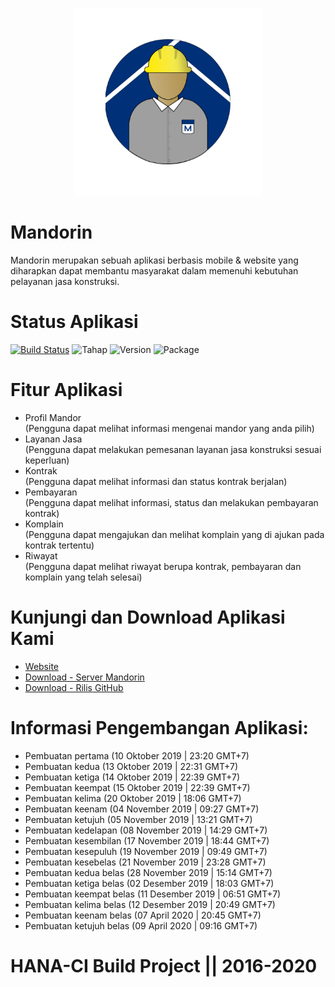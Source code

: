 <p align="center">
  <img width="300" height="300" src="https://raw.githubusercontent.com/Nicklas373/Mandorin/master/app/src/main/res/mipmap-xxxhdpi/ic_launcher_foreground.png"><br>
</p>

# Mandorin
Mandorin merupakan sebuah aplikasi berbasis mobile  &amp; website yang diharapkan dapat membantu masyarakat dalam memenuhi kebutuhan pelayanan jasa konstruksi.

# Status Aplikasi
[![Build Status](https://travis-ci.org/Nicklas373/Mandorin.svg?branch=master)](https://travis-ci.org/Nicklas373/Mandorin) ![Tahap](https://img.shields.io/badge/Tahap%20Pengembangan-BETA-green) ![Version](https://img.shields.io/badge/Versi-1.1--20200407-blue) ![Package](https://img.shields.io/badge/Package-Android%20App-blue.svg)

# Fitur Aplikasi
- Profil Mandor <br> (Pengguna dapat melihat informasi mengenai mandor yang anda pilih) <br>
- Layanan Jasa  <br> (Pengguna dapat melakukan pemesanan layanan jasa konstruksi sesuai keperluan) <br>
- Kontrak       <br> (Pengguna dapat melihat informasi dan status kontrak berjalan) <br>
- Pembayaran    <br> (Pengguna dapat melihat informasi, status dan melakukan pembayaran kontrak) <br>
- Komplain      <br> (Pengguna dapat mengajukan dan melihat komplain yang di ajukan pada kontrak tertentu) <br>
- Riwayat       <br> (Pengguna dapat melihat riwayat berupa kontrak, pembayaran dan komplain yang telah selesai) <br>

# Kunjungi dan Download Aplikasi Kami
- [Website](http://www.mandorin.site)
- [Download - Server Mandorin](http://mandorin.site/mandorin/app/mandorin.apk)
- [Download - Rilis GitHub](https://github.com/Nicklas373/Mandorin/releases/tag/v1.0-20191212)

# Informasi Pengembangan Aplikasi:
- Pembuatan pertama (10 Oktober 2019 | 23:20 GMT+7)
- Pembuatan kedua (13 Oktober 2019 | 22:31 GMT+7)
- Pembuatan ketiga (14 Oktober 2019 | 22:39 GMT+7)
- Pembuatan keempat (15 Oktober 2019 | 22:39 GMT+7)
- Pembuatan kelima (20 Oktober 2019 | 18:06 GMT+7)
- Pembuatan keenam (04 November 2019 | 09:27 GMT+7)
- Pembuatan ketujuh (05 November 2019 | 13:21 GMT+7)
- Pembuatan kedelapan (08 November 2019 | 14:29 GMT+7)
- Pembuatan kesembilan (17 November 2019 | 18:44 GMT+7)
- Pembuatan kesepuluh (19 November 2019 | 09:49 GMT+7)
- Pembuatan kesebelas (21 November 2019 | 23:28 GMT+7)
- Pembuatan kedua belas (28 November 2019 | 15:14 GMT+7)
- Pembuatan ketiga belas (02 Desember 2019 | 18:03 GMT+7)
- Pembuatan keempat belas (11 Desember 2019 | 06:51 GMT+7)
- Pembuatan kelima belas (12 Desember 2019 | 20:49 GMT+7)
- Pembuatan keenam belas (07 April 2020 | 20:45 GMT+7)
- Pembuatan ketujuh belas (09 April 2020 | 09:16 GMT+7)

# HANA-CI Build Project || 2016-2020